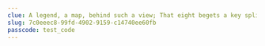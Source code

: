 ```yaml
---
clue: A legend, a map, behind such a view; That eight begets a key split in two. The faces, the names, the set of the sun; civil in arms, as two became one.
slug: 7c0eeec8-99fd-4902-9159-c14740ee60fb
passcode: test_code
---
```

